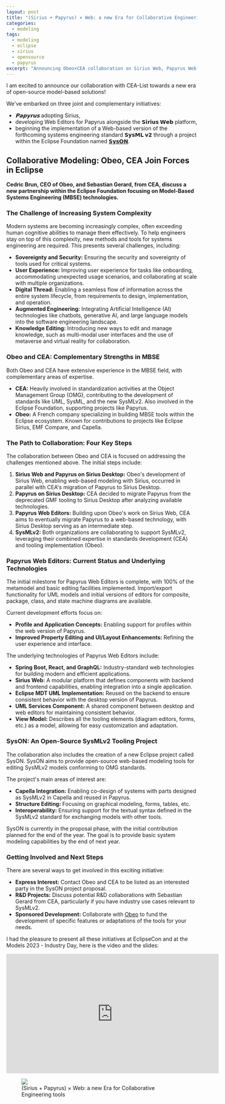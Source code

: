 ```yaml
---
layout: post
title: "(Sirius + Papyrus) × Web: a new Era for Collaborative Engineering tools"
categories:
  - modeling
tags:
  - modeling
  - eclipse
  - sirius
  - opensource
  - papyrus
excerpt: "Announcing Obeo×CEA collaboration on Sirius Web, Papyrus Web editors, and SysMLv2 SysON—for MBSE leaders seeking open, collaborative web tooling and why it matters now."
---
```

I am excited to announce our collaboration with CEA-List towards a new era of open-source model-based solutions!

We've embarked on three joint and complementary initiatives:
- *𝗣𝗮𝗽𝘆𝗿𝘂𝘀* adopting Sirius,
- developing Web Editors for Papyrus alongside the **𝗦𝗶𝗿𝗶𝘂𝘀 𝗪𝗲𝗯** platform,
- beginning the implementation of a Web-based version of the forthcoming systems engineering standard **𝗦𝘆𝘀𝗠𝗟 𝘃𝟮** through a project within the Eclipse Foundation named [𝗦𝘆𝘀𝗢𝗡](https://projects.eclipse.org/proposals/eclipse-syson).

## Collaborative Modeling: Obeo, CEA Join Forces in Eclipse

**Cedric Brun, CEO of Obeo, and Sebastian Gerard, from CEA, discuss a new partnership within the Eclipse Foundation focusing on Model-Based Systems Engineering (MBSE) technologies.**

### The Challenge of Increasing System Complexity

Modern systems are becoming increasingly complex, often exceeding human cognitive abilities to manage them effectively. To help engineers stay on top of this complexity, new methods and tools for systems engineering are required. This presents several challenges, including:
* **Sovereignty and Security:** Ensuring the security and sovereignty of tools used for critical systems.
* **User Experience:** Improving user experience for tasks like onboarding, accommodating unexpected usage scenarios, and collaborating at scale with multiple organizations.
* **Digital Thread:** Enabling a seamless flow of information across the entire system lifecycle, from requirements to design, implementation, and operation.
* **Augmented Engineering:** Integrating Artificial Intelligence (AI) technologies like chatbots, generative AI, and large language models into the software engineering landscape.
* **Knowledge Editing:** Introducing new ways to edit and manage knowledge, such as multi-modal user interfaces and the use of metaverse and virtual reality for collaboration.

### Obeo and CEA: Complementary Strengths in MBSE

Both Obeo and CEA have extensive experience in the MBSE field, with complementary areas of expertise.
* **CEA:** Heavily involved in standardization activities at the Object Management Group (OMG), contributing to the development of standards like UML, SysML, and the new SysMLv2. Also involved in the Eclipse Foundation, supporting projects like Papyrus.
* **Obeo:** A French company specializing in building MBSE tools within the Eclipse ecosystem. Known for contributions to projects like Eclipse Sirius, EMF Compare, and Capella.

### The Path to Collaboration: Four Key Steps

The collaboration between Obeo and CEA is focused on addressing the challenges mentioned above. The initial steps include:
1. **Sirius Web and Papyrus on Sirius Desktop:** Obeo's development of Sirius Web, enabling web-based modeling with Sirius, occurred in parallel with CEA's migration of Papyrus to Sirius Desktop.
2. **Papyrus on Sirius Desktop:** CEA decided to migrate Papyrus from the deprecated GMF tooling to Sirius Desktop after analyzing available technologies.
3. **Papyrus Web Editors:** Building upon Obeo's work on Sirius Web, CEA aims to eventually migrate Papyrus to a web-based technology, with Sirius Desktop serving as an intermediate step.
4. **SysMLv2:** Both organizations are collaborating to support SysMLv2, leveraging their combined expertise in standards development (CEA) and tooling implementation (Obeo).

### Papyrus Web Editors: Current Status and Underlying Technologies

The initial milestone for Papyrus Web Editors is complete, with 100% of the metamodel and basic editing facilities implemented. Import/export functionality for UML models and initial versions of editors for composite, package, class, and state machine diagrams are available.

Current development efforts focus on:

* **Profile and Application Concepts:** Enabling support for profiles within the web version of Papyrus.
* **Improved Property Editing and UI/Layout Enhancements:** Refining the user experience and interface.

The underlying technologies of Papyrus Web Editors include:
* **Spring Boot, React, and GraphQL:** Industry-standard web technologies for building modern and efficient applications.
* **Sirius Web:** A modular platform that defines components with backend and frontend capabilities, enabling integration into a single application.
* **Eclipse MDT UML Implementation:** Reused on the backend to ensure consistent behavior with the desktop version of Papyrus.
* **UML Services Component:** A shared component between desktop and web editors for maintaining consistent behavior.
* **View Model:** Describes all the tooling elements (diagram editors, forms, etc.) as a model, allowing for easy customization and adaptation.

### SysON: An Open-Source SysMLv2 Tooling Project

The collaboration also includes the creation of a new Eclipse project called SysON. SysON aims to provide open-source web-based modeling tools for editing SysMLv2 models conforming to OMG standards.

The project's main areas of interest are:
* **Capella Integration:** Enabling co-design of systems with parts designed as SysMLv2 in Capella and reused in Papyrus.
* **Structure Editing:** Focusing on graphical modeling, forms, tables, etc.
* **Interoperability:** Ensuring support for the textual syntax defined in the SysMLv2 standard for exchanging models with other tools.

SysON is currently in the proposal phase, with the initial contribution planned for the end of the year. The goal is to provide basic system modeling capabilities by the end of next year.

### Getting Involved and Next Steps

There are several ways to get involved in this exciting initiative:
* **Express Interest:** Contact Obeo and CEA to be listed as an interested party in the SysON project proposal.
* **R&D Projects:** Discuss potential R&D collaborations with Sebastian Gerard from CEA, particularly if you have industry use cases relevant to SysMLv2.
* **Sponsored Development:** Collaborate with [Obeo](https://www.obeosoft.com/en/services/custom-development) to fund the development of specific features or adaptations of the tools for your needs.


I had the pleasure to present all these initiatives at EclipseCon and at the Models 2023 - Industry Day, here is the video and the slides:

<iframe width="560" height="315" src="https://www.youtube.com/embed/18MuxEVm6y0?si=11MqkzGAu-bKylJz" title="(Sirius + Papyrus) × Web: a new Era for Collaborative Engineering tools" frameborder="0" allow="accelerometer; autoplay; clipboard-write; encrypted-media; gyroscope; picture-in-picture; web-share" referrerpolicy="strict-origin-when-cross-origin" allowfullscreen></iframe>

<figure>
    <a href="https://cedric.brun.io/talks/EclipseCon2023/EclipseCon_SiriusPapyrus_Web.pdf"><img src="{{ site.url }}/talks/EclipseCon2023/thumbnail.png"></a>
    <figcaption>(Sirius + Papyrus) × Web: a new Era for Collaborative Engineering tools</figcaption>
</figure>
